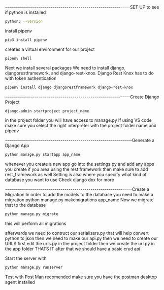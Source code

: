 ---------------------------------------------------------------SET UP
to see if python is installed

```bash
python3 --version
```

install pipenv

```bash
pip3 install pipenv
```

creates a virtual environment for our project

```bash
pipenv shell
```

Next we install several packages
We need to install django, djangorestframework, and django-rest-knox.
Django Rest Knox has to do with token authentication

```bash
pipenv install django djangorestframework django-rest-knox
```

---------------------------------------------------------------Create Django Project

```bash
django-admin startproject project_name
```

in the project folder you will have access to manage.py
If using VS code make sure you select the right interpreter with the project folder name and pipenv

----------------------------------------------------------------Generate a Django App

```bash
python manage,py startapp app_name
```

whenever you create a new app go into the settings.py and add any apps you create
if you area using the rest framework then make sure to add rest_framework as well
Setting is also where you specify what kind of database you want to use
Check django dox for more

----------------------------------------------------------------Create a Migration
In order to add the models to the database you need to make a migration
python manage.py makemigrations app_name
Now we migrate that to the database

```bash
python manage.py migrate
```

this will perform all migrations

afterwards we need to contruct our serializers.py that will help convert python to json
then we need to make our api.py
then we need to create our URLS
first edit the urls.py in the project folder
then we create the url.py in the app folder
THATS IT after that we should have a basic crud api

Start the server with

```bash
python manage.py runserver
```

Test with Post Man recomended
make sure you have the postman desktop agent installed
